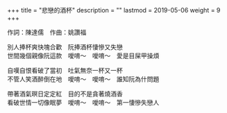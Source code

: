 +++
title = "悲戀的酒杯"
description = ""
lastmod = 2019-05-06
weight = 9
+++

作詞：陳達儒　作曲：姚讚福

別人捧杯爽快塊合歡　阮捧酒杯悽慘又失戀  
世間幾個親像阮這款　噯唷～　噯唷～　愛是目屎甲操煩  

自嘆自恨看破了當初　吐氣無奈一杯又一杯  
不管人笑酒醉倒在地　噯唷～　噯唷～　誰知阮為什問題  

帶著酒氣暝日定定紅　目的不是貪著燒酒香  
看破世情一切像眠夢　噯唷～　噯唷～　第一悽慘失戀人

